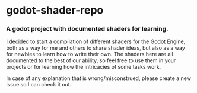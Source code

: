 # godot-shader-repo
### A godot project with documented shaders for learning.

I decided to start a compilation of different shaders for the Godot Engine, both as a way for me and others to share shader ideas,
but also as a way for newbies to learn how to write their own. The shaders here are all documented to the best of our ability, so
feel free to use them in your projects or for learning how the intricacies of some tasks work.

In case of any explanation that is wrong/misconstrued, please create a new issue so I can check it out.
